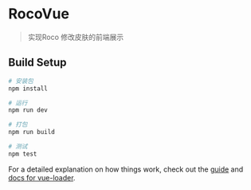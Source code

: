 # RocoVue

> 实现Roco 修改皮肤的前端展示

## Build Setup

``` bash
# 安装包
npm install

# 运行
npm run dev

# 打包
npm run build

# 测试
npm test
```

For a detailed explanation on how things work, check out the [guide](http://vuejs-templates.github.io/webpack/) and [docs for vue-loader](http://vuejs.github.io/vue-loader).

